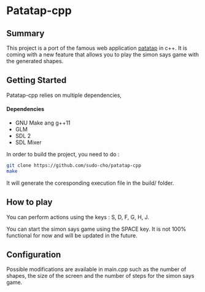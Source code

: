 # Patatap-cpp

## Summary

This project is a port of the famous web application [patatap](https://patatap.com/) in c++. It is coming with a new feature that allows you to play the simon says game with the generated shapes.

## Getting Started

Patatap-cpp relies on multiple dependencies,

#### Dependencies

+ GNU Make ang g++11
+ GLM
+ SDL 2
+ SDL Mixer

In order to build the project, you need to do :

```bash
git clone https://github.com/sudo-cho/patatap-cpp
make
```

It will generate the coresponding execution file in the build/ folder.

## How to play

You can perform actions using the keys : S, D, F, G, H, J.

You can start the simon says game using the SPACE key. It is not 100% functional for now and will be updated in the future.

## Configuration

Possible modifications are available in main.cpp such as the number of shapes, the size of the screen and the number of steps for the simon says game.
